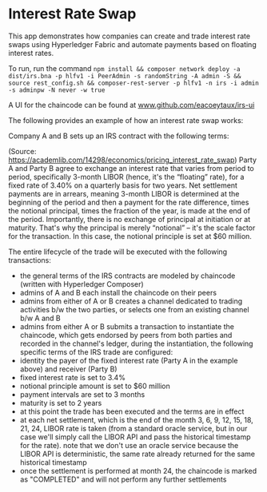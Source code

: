 # Interest Rate Swap

This app demonstrates how companies can create and trade interest rate swaps using Hyperledger Fabric and automate payments based on floating interest rates.

To run, run the command `npm install && composer network deploy -a dist/irs.bna -p hlfv1 -i PeerAdmin -s randomString -A admin -S && source rest_config.sh && composer-rest-server -p hlfv1 -n irs -i admin -s adminpw -N never -w true`

A UI for the chaincode can be found at www.github.com/eacoeytaux/irs-ui

The following provides an example of how an interest rate swap works:

Company A and B sets up an IRS contract with the following terms:

(Source: https://academlib.com/14298/economics/pricing_interest_rate_swap)
Party A and Party B agree to exchange an interest rate that varies from period to period, specifically 3-month LIBOR (hence, it's the “floating” rate), for a fixed rate of 3.40% on a quarterly basis for two years. Net settlement payments are in arrears, meaning 3-month LIBOR is determined at the beginning of the period and then a payment for the rate difference, times the notional principal, times the fraction of the year, is made at the end of the period. Importantly, there is no exchange of principal at initiation or at maturity. That's why the principal is merely “notional” – it's the scale factor for the transaction. In this case, the notional principle is set at $60 million.


The entire lifecycle of the trade will be executed with the following transactions:

- the general terms of the IRS contracts are modeled by chaincode (written with Hyperledger Composer)
- admins of A and B each install the chaincode on their peers
- admins from either of A or B creates a channel dedicated to trading activities b/w the two parties, or selects one from an existing channel b/w A and B
- admins from either A or B submits a transaction to instantiate the chaincode, which gets endorsed by peers from both parties and recorded in the channel's ledger, during the instantiation, the following specific terms of the IRS trade are configured:
- identity the payer of the fixed interest rate (Party A in the example above) and receiver (Party B)
- fixed interest rate is set to 3.4%
- notional principle amount is set to $60 million
- payment intervals are set to 3 months
- maturity is set to 2 years
- at this point the trade has been executed and the terms are in effect
- at each net settlement, which is the end of the month 3, 6, 9, 12, 15, 18, 21, 24, LIBOR rate is taken (from a standard oracle service, but in our case we'll simply call the LIBOR API and pass the historical timestamp for the rate). note that we don't use an oracle service because the LIBOR API is deterministic, the same rate already returned for the same historical timestamp
- once the settlement is performed at month 24, the chaincode is marked as "COMPLETED" and will not perform any further settlements
